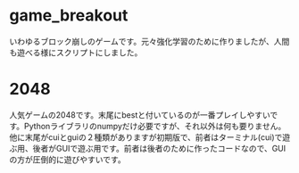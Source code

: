 # game_breakout
いわゆるブロック崩しのゲームです。元々強化学習のために作りましたが、人間も遊べる様にスクリプトにしました。

# 2048
人気ゲームの2048です。末尾にbestと付いているのが一番プレイしやすいです。Pythonライブラリのnumpyだけ必要ですが、それ以外は何も要りません。他に末尾がcuiとguiの２種類がありますが初期版で、前者はターミナル(cui)で遊ぶ用、後者がGUIで遊ぶ用です。前者は後者のために作ったコードなので、GUIの方が圧倒的に遊びやすいです。
